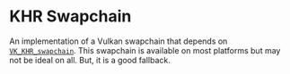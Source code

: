 # KHR Swapchain

An implementation of a Vulkan swapchain that depends on
[`VK_KHR_swapchain`](https://registry.khronos.org/vulkan/specs/1.3-extensions/man/html/VK_KHR_swapchain.html).
This swapchain is available on most platforms but may not be ideal on all. But,
it is a good fallback.
